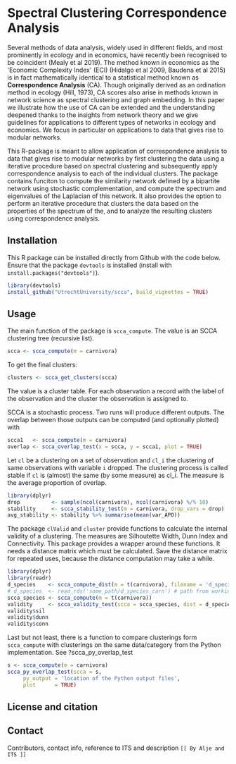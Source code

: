# Spectral Clustering Correspondence Analysis

Several methods of data analysis, widely used in different fields, and most prominently in ecology and in economics,  have recently been recognised to be coincident (Mealy et al 2019). The method known in economics as the 'Economic Complexity Index' (ECI) (Hidalgo et al 2009, Baudena et al 2015) is in fact mathematically identical to a statistical method known as **Correspondence Analysis** (CA). Though originally derived as an ordination method in ecology (Hill, 1973), CA scores also arise in methods known in network science as spectral clustering and graph embedding. In this paper we illustrate how the use of CA can be extended and the understanding deepened thanks to the insights from network theory and we give guidelines for applications to different types of networks in ecology and economics. We focus in particular on applications to data that gives rise to modular networks.

This R-package is meant to allow application of correspondence analysis to data that gives rise to modular networks by first clustering the data using a iterative procedure based on spectral clustering and subsequently apply correspondence analysis to each of the individual clusters. The package contains funciton to compute the similarity network defined by a bipartite network using stochastic complementation, and compute the spectrum and eigenvalues of the Laplacian of this network. It also provides the option to perform an iterative procedure that clusters the data based on the properties of the spectrum of the, and to analyze the resulting clusters using correspondence analysis.

## Installation

This R package can be installed directly from Github with the code below. Ensure that the package `devtools` is installed (install with `install.packages("devtools")`).


``` R 
library(devtools)
install_github("UtrechtUniversity/scca", build_vignettes = TRUE)
```

## Usage

The main function of the package is `scca_compute`. The value is an SCCA clustering tree (recursive list).

``` R
scca <- scca_compute(m = carnivora)
```

To get the final clusters:

``` R
clusters <- scca_get_clusters(scca)
```

The value is a cluster table. For each observation a record with the label of the observation and the cluster the observation is assigned to.

SCCA is a stochastic process. Two runs will produce different outputs. The overlap between those outputs can be computed (and optionally plotted) with

``` R
scca1   <- scca_compute(m = carnivora)
overlap <- scca_overlap_test(x = scca, y = scca1, plot = TRUE)
```

Let `cl` be a clustering on a set of observation and `cl_i` the clustering of same observations with variable `i` dropped. The clustering process is called stable if `cl` is (almost) the same (by some measure) as cl_i. The measure is the average proportion of overlap.

``` R
library(dplyr)
drop          <- sample(ncol(carnivora), ncol(carnivora) %/% 10)
stability     <- scca_stability_test(m = carnivora, drop_vars = drop)
avg_stability <- stability %>% summarise(mean(var_APO))
``` 

The package `clValid` and `cluster` provide functions to calculate the internal validity of a clustering. The measures are Silhoutette Width, Dunn Index and Connectivity. This package provides a wrapper around these functions. It needs a distance matrix which must be calculated. Save the distance matrix for repeated uses, because the distance computation may take a while. 

``` R
library(dplyr)
library(readr)
d_species    <- scca_compute_dist(m = t(carnivora), filename = 'd_species')
# d_species  <- read_rds('some_path/d_species_carn') # path from working directory
scca_species <- scca_compute(m = t(carnivora))
validity     <- scca_validity_test(scca = scca_species, dist = d_species)
validity$sil
validity$dunn
validity$conn
```

Last but not least, there is a function to compare clusterings form `scca_compute` with clusterings on the same data/category from the Python implementation. See ?scca_py_overlap_test

``` R
s <- scca_compute(m = carnivora)
scca_py_overlap_test(scca = s, 
     py_output = 'location of the Python output files',
     plot      = TRUE)
```

## License and citation

## Contact

Contributors, contact info, reference to ITS and description `[[ By Alje and ITS ]]`


